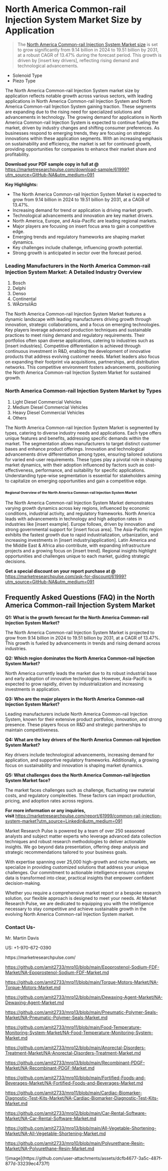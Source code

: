 <h1>North America Common-rail Injection System Market&nbsp;Size by Application</h1><blockquote><p>The <a href="https://marketresearchpulse.com/download-sample/61999?utm_source=GitHub-NA&amp;utm_medium=091">North America Common-rail Injection System Market size</a> is set to grow significantly from 9.14 billion in 2024 to 19.51 billion by 2031, at a robust CAGR of 13.47% during the forecast period. This growth is driven by [insert key drivers], reflecting rising demand and technological advancements.</p></blockquote><ul><li>Solenoid Type<li> Piezo Type</li></ul><p>The North America Common-rail Injection System market size by application reflects notable growth across various sectors, with leading applications in North America Common-rail Injection System and North America Common-rail Injection System gaining traction. These segments are expanding due to the rising need for specialized solutions and advancements in technology. The growing demand for applications in North America Common-rail Injection System is expected to continue fueling the market, driven by industry changes and shifting consumer preferences. As businesses respond to emerging trends, they are focusing on strategic innovations within these application segments. With an increasing emphasis on sustainability and efficiency, the market is set for continued growth, providing opportunities for companies to enhance their market share and profitability.</p><p><strong>Download your PDF sample copy in full at @ </strong><a href="https://marketresearchpulse.com/download-sample/61999?utm_source=GitHub-NA&amp;utm_medium=091">https://marketresearchpulse.com/download-sample/61999?utm_source=GitHub-NA&amp;utm_medium=091</a></p><p><strong>Key Highlights: </strong></p><ul><li>The North America Common-rail Injection System Market is expected to grow from 9.14 billion in 2024 to 19.51 billion by 2031, at a CAGR of 13.47%.</li><li>Increasing demand for trend or application is driving market growth.</li><li>Technological advancements and innovation are key market drivers.</li><li>North America, Europe, and Asia-Pacific are leading regional markets.</li><li>Major players are focusing on insert focus area to gain a competitive edge.</li><li>Emerging trends and regulatory frameworks are shaping market dynamics.</li><li>Key challenges include challenge, influencing growth potential.</li><li>Strong growth is anticipated in sector over the forecast period.</li></ul><h3>Leading Manufacturers in the North America Common-rail Injection System Market: A Detailed Industry Overview</h3><ol><li>Bosch</li><li>Delphi</li><li>Denso</li><li>Continental</li><li>WÃ¤rtsilÃ¤</li></ol><div class="flex max-w-full flex-col flex-grow"><div class="min-h-8 text-message flex w-full flex-col items-end gap-2 whitespace-normal break-words [.text-message+&amp;]:mt-5" dir="auto" data-message-author-role="assistant" data-message-id="fd8432e4-4910-450d-b182-61b7bfb0a01f" data-message-model-slug="gpt-4o"><div class="flex w-full flex-col gap-1 empty:hidden first:pt-[3px]"><div class="markdown prose w-full break-words dark:prose-invert light"><p>The North America Common-rail Injection System Market features a dynamic landscape with leading manufacturers driving growth through innovation, strategic collaborations, and a focus on emerging technologies. Key players leverage advanced production techniques and sustainable practices to meet rising demand and regulatory requirements. Their portfolios often span diverse applications, catering to industries such as [insert industries]. Competitive differentiation is achieved through continuous investment in R&amp;D, enabling the development of innovative products that address evolving customer needs. Market leaders also focus on expanding their footprint via acquisitions, partnerships, and distribution networks. This competitive environment fosters advancements, positioning the North America Common-rail Injection System Market for sustained growth.</p></div></div></div></div><h3>North America Common-rail Injection System Market by Types</h3><ol><li>Light Diesel Commercial Vehicles<li> Medium Diesel Commercial Vehicles<li> Heavy Diesel Commercial Vehicles<li> Others</li></ol><div class="flex max-w-full flex-col flex-grow"><div class="min-h-8 text-message flex w-full flex-col items-end gap-2 whitespace-normal break-words [.text-message+&amp;]:mt-5" dir="auto" data-message-author-role="assistant" data-message-id="084470be-0bb7-4664-bddf-5156b4f41249" data-message-model-slug="gpt-4o-mini"><div class="flex w-full flex-col gap-1 empty:hidden first:pt-[3px]"><div class="markdown prose w-full break-words dark:prose-invert light"><p>The North America Common-rail Injection System Market is segmented by types, catering to diverse industry needs and applications. Each type offers unique features and benefits, addressing specific demands within the market. The segmentation allows manufacturers to target distinct customer bases and enhance product offerings. Innovation and technological advancements drive differentiation among types, ensuring tailored solutions for varied end-user requirements. These types play a pivotal role in shaping market dynamics, with their adoption influenced by factors such as cost-effectiveness, performance, and suitability for specific applications. Understanding type-wise segmentation is essential for stakeholders aiming to capitalize on emerging opportunities and gain a competitive edge.</p></div></div></div></div><h3><span style="font-size: 11px;">Regional Overview of the North America Common-rail Injection System Market</span></h3><div class="flex max-w-full flex-col flex-grow"><div class="min-h-8 text-message flex w-full flex-col items-end gap-2 whitespace-normal break-words [.text-message+&amp;]:mt-5" dir="auto" data-message-author-role="assistant" data-message-id="e9038762-ce64-4e30-91c9-9bd413514231" data-message-model-slug="gpt-4o-mini"><div class="flex w-full flex-col gap-1 empty:hidden first:pt-[3px]"><div class="markdown prose w-full break-words dark:prose-invert light"><p>The North America Common-rail Injection System Market demonstrates varying growth dynamics across key regions, influenced by economic conditions, industrial activity, and regulatory frameworks. North America leads with advancements in technology and high adoption rates in industries like [insert example]. Europe follows, driven by innovation and strong governmental support for [insert focus area]. The Asia-Pacific region exhibits the fastest growth due to rapid industrialization, urbanization, and increasing investments in [insert industry/application]. Latin America and the Middle East &amp; Africa also contribute, with expanding infrastructure projects and a growing focus on [insert trend]. Regional insights highlight opportunities and challenges unique to each market, guiding strategic decisions.</p></div></div></div></div><p><strong>Get a special discount on your report purchase at @ </strong><a href="https://marketresearchpulse.com/ask-for-discount/61999?utm_source=GitHub-NA&amp;utm_medium=091">https://marketresearchpulse.com/ask-for-discount/61999?utm_source=GitHub-NA&amp;utm_medium=091</a></p><h2>Frequently Asked Questions (FAQ) in the North America Common-rail Injection System Market</h2><p><strong>Q1: What is the growth forecast for the North America Common-rail Injection System Market?</strong></p><p>The North America Common-rail Injection System Market is projected to grow from 9.14 billion in 2024 to 19.51 billion by 2031, at a CAGR of 13.47%. This growth is fueled by advancements in trends and rising demand across industries.</p><p><strong>Q2: Which region dominates the North America Common-rail Injection System Market?</strong></p><p>North America currently leads the market due to its robust industrial base and early adoption of innovative technologies. However, Asia-Pacific is expected to grow rapidly, driven by industrialization and increasing investments in application.</p><p><strong>Q3: Who are the major players in the North America Common-rail Injection System Market?</strong></p><p>Leading manufacturers include North America Common-rail Injection System, known for their extensive product portfolios, innovation, and strong presence. These players focus on R&amp;D and strategic partnerships to maintain competitiveness.</p><p><strong>Q4: What are the key drivers of the North America Common-rail Injection System Market?</strong></p><p>Key drivers include technological advancements, increasing demand for application, and supportive regulatory frameworks. Additionally, a growing focus on sustainability and innovation is shaping market dynamics.</p><p><strong>Q5: What challenges does the North America Common-rail Injection System Market face?</strong></p><p>The market faces challenges such as challenge, fluctuating raw material costs, and regulatory complexities. These factors can impact production, pricing, and adoption rates across regions.</p><p><strong>For more information or any inquiries, visit&nbsp;</strong><a href="https://marketresearchpulse.com/report/61999/common-rail-injection-system-market?utm_source=Linkedin&utm_medium=091">https://marketresearchpulse.com/report/61999/common-rail-injection-system-market?utm_source=Linkedin&utm_medium=091</a></p><p>Market Research Pulse is powered by a team of over 250 seasoned analysts and subject matter experts who leverage advanced data collection techniques and robust research methodologies to deliver actionable insights. We go beyond data presentation, offering deep analysis and strategic recommendations tailored to your business goals.</p><p>With expertise spanning over 25,000 high-growth and niche markets, we specialize in providing customized solutions that address your unique challenges. Our commitment to actionable intelligence ensures complex data is transformed into clear, practical insights that empower confident decision-making.</p><p>Whether you require a comprehensive market report or a bespoke research solution, our flexible approach is designed to meet your needs. At Market Research Pulse, we are dedicated to equipping you with the intelligence necessary to stay competitive and achieve sustainable growth in the evolving North America Common-rail Injection System market.</p><h3><strong>Contact Us-</strong></h3><p>Mr. Martin Davis</p><p>US: +1-970-672-0390</p><p>https://marketresearchpulse.com/</p><p><a href="https://github.com/amit2733/mrp10/blob/main/Epoprostenol-Sodium-FDF-Market/NA-Epoprostenol-Sodium-FDF-Market.md">https://github.com/amit2733/mrp10/blob/main/Epoprostenol-Sodium-FDF-Market/NA-Epoprostenol-Sodium-FDF-Market.md</a></p><p><a href="https://github.com/amit2733/mrp11/blob/main/Torque-Motors-Market/NA-Torque-Motors-Market.md">https://github.com/amit2733/mrp11/blob/main/Torque-Motors-Market/NA-Torque-Motors-Market.md</a></p><p><a href="https://github.com/amit2733/mrp12/blob/main/Dewaxing-Agent-Market/NA-Dewaxing-Agent-Market.md">https://github.com/amit2733/mrp12/blob/main/Dewaxing-Agent-Market/NA-Dewaxing-Agent-Market.md</a></p><p><a href="https://github.com/amit2733/mrp13/blob/main/Pneumatic-Polymer-Seals-Market/NA-Pneumatic-Polymer-Seals-Market.md">https://github.com/amit2733/mrp13/blob/main/Pneumatic-Polymer-Seals-Market/NA-Pneumatic-Polymer-Seals-Market.md</a></p><p><a href="https://github.com/amit2733/mrp11/blob/main/Food-Temperature-Monitoring-System-Market/NA-Food-Temperature-Monitoring-System-Market.md">https://github.com/amit2733/mrp11/blob/main/Food-Temperature-Monitoring-System-Market/NA-Food-Temperature-Monitoring-System-Market.md</a></p><p><a href="https://github.com/amit2733/mrp12/blob/main/Anorectal-Disorders-Treatment-Market/NA-Anorectal-Disorders-Treatment-Market.md">https://github.com/amit2733/mrp12/blob/main/Anorectal-Disorders-Treatment-Market/NA-Anorectal-Disorders-Treatment-Market.md</a></p><p><a href="https://github.com/amit2733/mrp13/blob/main/Recombinant-PDGF-Market/NA-Recombinant-PDGF-Market.md">https://github.com/amit2733/mrp13/blob/main/Recombinant-PDGF-Market/NA-Recombinant-PDGF-Market.md</a></p><p><a href="https://github.com/amit2733/mrp10/blob/main/Fortified-Foods-and-Beverages-Market/NA-Fortified-Foods-and-Beverages-Market.md">https://github.com/amit2733/mrp10/blob/main/Fortified-Foods-and-Beverages-Market/NA-Fortified-Foods-and-Beverages-Market.md</a></p><p><a href="https://github.com/amit2733/mrp11/blob/main/Cardiac-Biomarker-Diagnostic-Test-Kits-Market/NA-Cardiac-Biomarker-Diagnostic-Test-Kits-Market.md">https://github.com/amit2733/mrp11/blob/main/Cardiac-Biomarker-Diagnostic-Test-Kits-Market/NA-Cardiac-Biomarker-Diagnostic-Test-Kits-Market.md</a></p><p><a href="https://github.com/amit2733/mrp12/blob/main/Car-Rental-Software-Market/NA-Car-Rental-Software-Market.md">https://github.com/amit2733/mrp12/blob/main/Car-Rental-Software-Market/NA-Car-Rental-Software-Market.md</a></p><p><a href="https://github.com/amit2733/mrp13/blob/main/All-Vegetable-Shortening-Market/NA-All-Vegetable-Shortening-Market.md">https://github.com/amit2733/mrp13/blob/main/All-Vegetable-Shortening-Market/NA-All-Vegetable-Shortening-Market.md</a></p><p><a href="https://github.com/amit2733/mrp10/blob/main/Polyurethane-Resin-Market/NA-Polyurethane-Resin-Market.md">https://github.com/amit2733/mrp10/blob/main/Polyurethane-Resin-Market/NA-Polyurethane-Resin-Market.md</a></p>
![image](https://github.com/user-attachments/assets/dcfb4677-3a5c-487f-877d-33239ec4737f)

